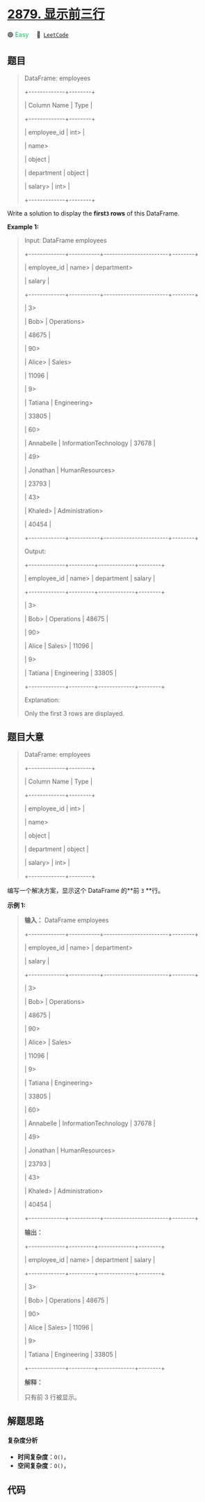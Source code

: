 # [2879. 显示前三行](https://leetcode.com/problems/display-the-first-three-rows)

🟢 <font color=#15bd66>Easy</font>&emsp; 🔗&ensp;[`LeetCode`](https://leetcode.com/problems/display-the-first-three-rows)

## 题目


> 
> DataFrame: employees
> 
> +-------------+--------+
> 
> | Column Name | Type   |
> 
> +-------------+--------+
> 
> | employee_id | int> 
> |
> 
> | name> 
> > 
> | object |
> 
> | department  | object |
> 
> | salary> 
>   | int> 
> |
> 
> +-------------+--------+
> 
> 

Write a solution to display the **first`3` **rows**** of this DataFrame.



**Example 1:**

> Input: DataFrame employees
> 
> +-------------+-----------+-----------------------+--------+
> 
> | employee_id | name> 
>   | department> 
> > 
> > 
> | salary |
> 
> +-------------+-----------+-----------------------+--------+
> 
> | 3> 
> > 
>    | Bob> 
>    | Operations> 
> > 
> > 
> | 48675  |
> 
> | 90> 
> > 
>   | Alice> 
>  | Sales> 
> > 
> > 
> > 
>  | 11096  |
> 
> | 9> 
> > 
>    | Tatiana   | Engineering> 
> > 
>    | 33805  |
> 
> | 60> 
> > 
>   | Annabelle | InformationTechnology | 37678  |
> 
> | 49> 
> > 
>   | Jonathan  | HumanResources> 
> > 
> | 23793  |
> 
> | 43> 
> > 
>   | Khaled> 
> | Administration> 
> > 
> | 40454  |
> 
> +-------------+-----------+-----------------------+--------+
> 
> Output:
> 
> +-------------+---------+-------------+--------+
> 
> | employee_id | name> 
> | department  | salary |
> 
> +-------------+---------+-------------+--------+
> 
> | 3> 
> > 
>    | Bob> 
>  | Operations  | 48675  |
> 
> | 90> 
> > 
>   | Alice   | Sales> 
>    | 11096  |
> 
> | 9> 
> > 
>    | Tatiana | Engineering | 33805  |
> 
> +-------------+---------+-------------+--------+
> 
> Explanation: 
> 
> Only the first 3 rows are displayed.


## 题目大意


> 
> DataFrame: employees
> 
> +-------------+--------+
> 
> | Column Name | Type   |
> 
> +-------------+--------+
> 
> | employee_id | int> 
> |
> 
> | name> 
> > 
> | object |
> 
> | department  | object |
> 
> | salary> 
>   | int> 
> |
> 
> +-------------+--------+
> 
> 

编写一个解决方案，显示这个 DataFrame 的**前   `3` **行。



**示例 1:**

> 
> 
> 
> 
> 
> **输入：** DataFrame employees
> 
> +-------------+-----------+-----------------------+--------+
> 
> | employee_id | name> 
>   | department> 
> > 
> > 
> | salary |
> 
> +-------------+-----------+-----------------------+--------+
> 
> | 3> 
> > 
>    | Bob> 
>    | Operations> 
> > 
> > 
> | 48675  |
> 
> | 90> 
> > 
>   | Alice> 
>  | Sales> 
> > 
> > 
> > 
>  | 11096  |
> 
> | 9> 
> > 
>    | Tatiana   | Engineering> 
> > 
>    | 33805  |
> 
> | 60> 
> > 
>   | Annabelle | InformationTechnology | 37678  |
> 
> | 49> 
> > 
>   | Jonathan  | HumanResources> 
> > 
> | 23793  |
> 
> | 43> 
> > 
>   | Khaled> 
> | Administration> 
> > 
> | 40454  |
> 
> +-------------+-----------+-----------------------+--------+
> 
> **输出：**
> 
> +-------------+---------+-------------+--------+
> 
> | employee_id | name> 
> | department  | salary |
> 
> +-------------+---------+-------------+--------+
> 
> | 3> 
> > 
>    | Bob> 
>  | Operations  | 48675  |
> 
> | 90> 
> > 
>   | Alice   | Sales> 
>    | 11096  |
> 
> | 9> 
> > 
>    | Tatiana | Engineering | 33805  |
> 
> +-------------+---------+-------------+--------+
> 
> **解释：**
> 
> 只有前 3 行被显示。


## 解题思路

#### 复杂度分析

- **时间复杂度**：`O()`，
- **空间复杂度**：`O()`，

## 代码

```javascript

```